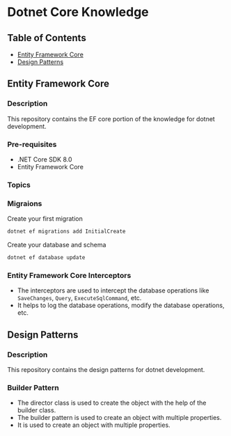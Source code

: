 # Dotnet Core Knowledge

## Table of Contents
- [Entity Framework Core](#entity-framework-core)
- [Design Patterns](#design-patterns)

## Entity Framework Core

### Description

This repository contains the EF core portion of the knowledge for dotnet development.

### Pre-requisites

- .NET Core SDK 8.0
- Entity Framework Core

### Topics

### Migraions

Create your first migration
    
```bash 
dotnet ef migrations add InitialCreate
```
Create your database and schema

```bash
dotnet ef database update
```


### Entity Framework Core Interceptors
  - The interceptors are used to intercept the database operations like `SaveChanges`, `Query`, `ExecuteSqlCommand`, etc.
  - It helps to log the database operations, modify the database operations, etc.

## Design Patterns

### Description

This repository contains the design patterns for dotnet development.

### Builder Pattern

- The director class is used to create the object with the help of the builder class.
- The builder pattern is used to create an object with multiple properties.
- It is used to create an object with multiple properties.
